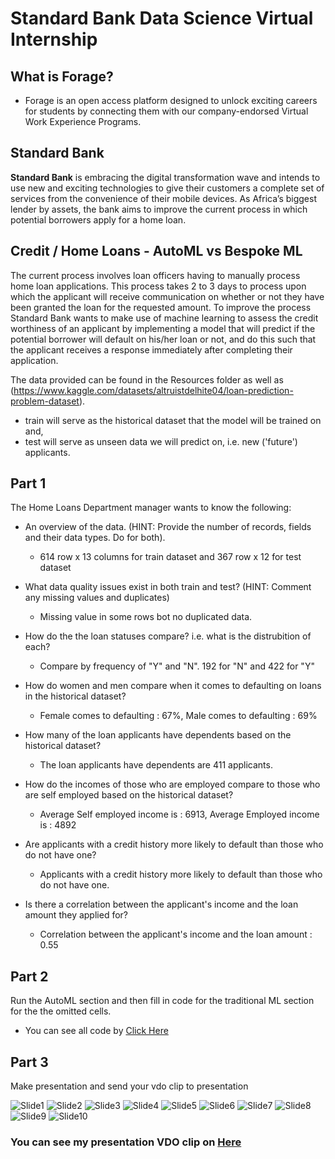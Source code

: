 # Standard Bank Data Science Virtual Internship

## What is Forage?
- Forage is an open access platform designed to unlock exciting careers for students by connecting them with our company-endorsed Virtual Work Experience Programs.

## Standard Bank

**Standard Bank** is embracing the digital transformation wave and intends to use new and exciting technologies to give their customers a complete set of services from the convenience of their mobile devices. As Africa’s biggest lender by assets, the bank aims to improve the current process in which potential borrowers apply for a home loan. 

## Credit / Home Loans - AutoML vs Bespoke ML

The current process involves loan officers having to manually process home loan applications. This process takes 2 to 3 days to process upon which the applicant will receive communication on whether or not they have been granted the loan for the requested amount. To improve the process Standard Bank wants to make use of machine learning to assess the credit worthiness of an applicant by implementing a model that will predict if the potential borrower will default on his/her loan or not, and do this such that the applicant receives a response immediately after completing their application.

The data provided can be found in the Resources folder as well as (https://www.kaggle.com/datasets/altruistdelhite04/loan-prediction-problem-dataset).

- train will serve as the historical dataset that the model will be trained on and,
- test will serve as unseen data we will predict on, i.e. new ('future') applicants.

## Part 1

The Home Loans Department manager wants to know the following:

- An overview of the data. (HINT: Provide the number of records, fields and their data types. Do for both).
  - 614 row x 13 columns for train dataset and 367 row x 12 for test dataset

- What data quality issues exist in both train and test? (HINT: Comment any missing values and duplicates)
  - Missing value in some rows bot no duplicated data.

- How do the the loan statuses compare? i.e. what is the distrubition of each?
  - Compare by frequency of "Y" and "N". 192 for "N" and 422 for "Y"

- How do women and men compare when it comes to defaulting on loans in the historical dataset?
  - Female comes to defaulting : 67%, Male comes to defaulting : 69%
 
- How many of the loan applicants have dependents based on the historical dataset?
  - The loan applicants have dependents are 411 applicants.

- How do the incomes of those who are employed compare to those who are self employed based on the historical dataset?
  - Average Self employed income is : 6913, Average Employed income is : 4892

- Are applicants with a credit history more likely to default than those who do not have one?
  - Applicants with a credit history more likely to default than those who do not have one.

- Is there a correlation between the applicant's income and the loan amount they applied for?
  - Correlation between the applicant's income and the loan amount : 0.55

## Part 2

Run the AutoML section and then fill in code for the traditional ML section for the the omitted cells.  
- You can see all code by [Click Here](https://github.com/golfung/Training/blob/main/Standard_Bank_Data_Science_Virtual_Internship/My_Task_2.ipynb)

## Part 3

Make presentation and send your vdo clip to presentation

![Slide1](https://user-images.githubusercontent.com/77894515/232287284-f5f0d218-0446-494b-b4e7-57e40cc4d933.PNG)
![Slide2](https://user-images.githubusercontent.com/77894515/232287290-33b0cd62-5d80-4511-8a18-10efd97600dd.PNG)
![Slide3](https://user-images.githubusercontent.com/77894515/232287291-3daafa8a-2431-4263-8daa-ddd2257b7070.PNG)
![Slide4](https://user-images.githubusercontent.com/77894515/232287294-a54fdab5-d416-4ea3-b204-801ba7cac260.PNG)
![Slide5](https://user-images.githubusercontent.com/77894515/232287295-dd53c66d-f1e6-4c8d-9ff2-33cbe6ccec7d.PNG)
![Slide6](https://user-images.githubusercontent.com/77894515/232287297-9b5b3a53-99c1-46bc-9d46-86d3cfd60ac7.PNG)
![Slide7](https://user-images.githubusercontent.com/77894515/232287298-95597b80-4fa3-4907-81dc-b1684fc1e7fb.PNG)
![Slide8](https://user-images.githubusercontent.com/77894515/232287299-c6042fc0-6b54-4c67-ad53-8552b4860f4b.PNG)
![Slide9](https://user-images.githubusercontent.com/77894515/232287300-fe5bbe58-e162-4932-81eb-c1cc9b213ba7.PNG)
![Slide10](https://user-images.githubusercontent.com/77894515/232287301-975fc28c-6190-4d27-98aa-c3bb184a1dff.PNG)

### You can see my presentation VDO clip on [Here](https://drive.google.com/file/d/1p0rQYOm-V1tBmb_J0ciHxyyxnHTBy_Fl/view?usp=sharing)
